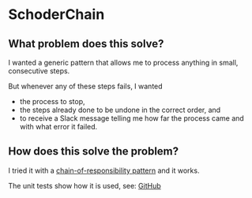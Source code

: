 ﻿# SchoderChain

## What problem does this solve?

I wanted a generic pattern that allows me to process anything in small, consecutive steps.

But whenever any of these steps fails, I wanted
- the process to stop,
- the steps already done to be undone in the correct order, and
- to receive a Slack message telling me how far the process came and with what error it failed.

## How does this solve the problem?

I tried it with a [chain-of-responsibility pattern](https://en.wikipedia.org/wiki/Chain-of-responsibility_pattern) and it works.

The unit tests show how it is used, see: [GitHub](https://github.com/dietmar-schoder/SchoderChain/blob/master/SchoderChainUnitTests/ChainTests.cs)
